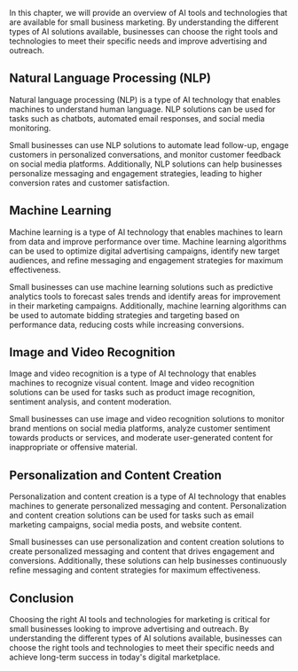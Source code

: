 
In this chapter, we will provide an overview of AI tools and technologies that are available for small business marketing. By understanding the different types of AI solutions available, businesses can choose the right tools and technologies to meet their specific needs and improve advertising and outreach.

Natural Language Processing (NLP)
---------------------------------

Natural language processing (NLP) is a type of AI technology that enables machines to understand human language. NLP solutions can be used for tasks such as chatbots, automated email responses, and social media monitoring.

Small businesses can use NLP solutions to automate lead follow-up, engage customers in personalized conversations, and monitor customer feedback on social media platforms. Additionally, NLP solutions can help businesses personalize messaging and engagement strategies, leading to higher conversion rates and customer satisfaction.

Machine Learning
----------------

Machine learning is a type of AI technology that enables machines to learn from data and improve performance over time. Machine learning algorithms can be used to optimize digital advertising campaigns, identify new target audiences, and refine messaging and engagement strategies for maximum effectiveness.

Small businesses can use machine learning solutions such as predictive analytics tools to forecast sales trends and identify areas for improvement in their marketing campaigns. Additionally, machine learning algorithms can be used to automate bidding strategies and targeting based on performance data, reducing costs while increasing conversions.

Image and Video Recognition
---------------------------

Image and video recognition is a type of AI technology that enables machines to recognize visual content. Image and video recognition solutions can be used for tasks such as product image recognition, sentiment analysis, and content moderation.

Small businesses can use image and video recognition solutions to monitor brand mentions on social media platforms, analyze customer sentiment towards products or services, and moderate user-generated content for inappropriate or offensive material.

Personalization and Content Creation
------------------------------------

Personalization and content creation is a type of AI technology that enables machines to generate personalized messaging and content. Personalization and content creation solutions can be used for tasks such as email marketing campaigns, social media posts, and website content.

Small businesses can use personalization and content creation solutions to create personalized messaging and content that drives engagement and conversions. Additionally, these solutions can help businesses continuously refine messaging and content strategies for maximum effectiveness.

Conclusion
----------

Choosing the right AI tools and technologies for marketing is critical for small businesses looking to improve advertising and outreach. By understanding the different types of AI solutions available, businesses can choose the right tools and technologies to meet their specific needs and achieve long-term success in today's digital marketplace.
